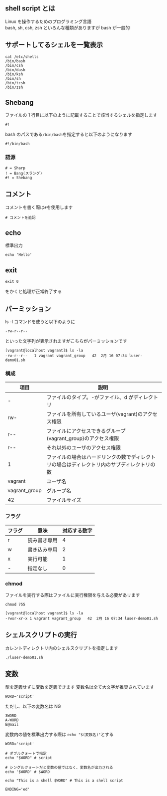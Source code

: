 ## shell script とは

Linux を操作するためのプログラミング言語<br>
bash, sh, csh, zsh といろんな種類がありますが bash が一般的

## サポートしてるシェルを一覧表示

```
cat /etc/shells
/bin/bash
/bin/csh
/bin/dash
/bin/ksh
/bin/sh
/bin/tcsh
/bin/zsh
```

## Shebang

ファイルの 1 行目に以下のように記載することで該当するシェルを指定します

```
#!
```

bash のパスである`/bin/bash`を指定すると以下のようになります

```shell
#!/bin/bash
```

### 語源

```
# = Sharp
! = Bang(スラング)
#! = Shebang
```

## コメント

コメントを書く際は`#`を使用します

```shell
# コメントを追記
```

## echo

標準出力

```
echo 'Hello'
```

## exit

```
exit 0
```

をかくと処理が正常終了する

## パーミッション

ls -l コマンドを使うと以下のように

```
-rw-r--r--
```

といった文字列が表示されますがこちらがパーミッションです

```
[vagrant@localhost vagrant]$ ls -la
-rw-r--r--   1 vagrant vagrant_group   42  2月 16 07:34 luser-demo01.sh
```

### 構成

| 項目          | 説明                                                                                       |
| ------------- | ------------------------------------------------------------------------------------------ |
| -             | ファイルのタイプ。-がファイル、d がディレクトリ                                            |
| rw-           | ファイルを所有しているユーザ(vagrant)のアクセス権限                                        |
| r--           | ファイルにアクセスできるグループ(vagrant_group)のアクセス権限                              |
| r--           | それ以外のユーザのアクセス権限                                                             |
| 1             | ファイルの場合はハードリンクの数でディレクトリの場合はディレクトリ内のサブディレクトリの数 |
| vagrant       | ユーザ名                                                                                   |
| vagrant_group | グループ名                                                                                 |
| 42            | ファイルサイズ                                                                             |

### フラグ

| フラグ | 意味         | 対応する数字 |
| ------ | ------------ | ------------ |
| r      | 読み書き専用 | 4            |
| w      | 書き込み専用 | 2            |
| x      | 実行可能     | 1            |
| -      | 指定なし     | 0            |

### chmod

ファイルを実行する際はファイルに実行権限を与える必要があリます

```
chmod 755
```

```
[vagrant@localhost vagrant]$ ls -la
-rwxr-xr-x 1 vagrant vagrant_group   42  2月 16 07:34 luser-demo01.sh
```

## シェルスクリプトの実行

カレントディレクトリ内のシェルスクリプトを指定します

```
./luser-demo01.sh
```

## 変数

型を定義せずに変数を定義できます
変数名は全て大文字が推奨されています

```
WORD='script'
```

ただし、以下の変数名は NG

```
3WORD
A-WORD
E@mail
```

変数内の値を標準出力する際は `echo "$(変数名)"`とする

```
WORD='script'

# ダブルクォートで指定
echo "$WORD" # script

# シングルクォートだと変数の値ではなく、変数名が出力される
echo '$WORD' # $WORD

echo "This is a shell $WORD" # This is a shell script

ENDING='ed'

```
